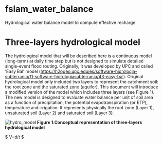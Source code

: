 # fslam_water_balance
Hydrological water balance model to compute effective recharge

# Three-layers hydrological model
The hydrological model that will be described here is a continuous model (long-term) at daily time step but is not designed to simulate detailed single-event flood routing. Originally, it was developed by UPC and called ‘Easy Bal’ model (https://h2ogeo.upc.edu/es/software-hidrologia-subterrania/11-software-hidrologiasubterrania/43-easy-bal). Original hydrological model only included two layers to represent the catchment soil: the root zone and the saturated zone (aquifer). This document will introduce a modified version of the model which includes three layers (see Figure 1). The new model is designed to evaluate water balance per unit of soil area as a function of precipitation, the potential evapotranspiration (or ETP), temperature and irrigation. It represents physically the root zone (Layer 1), unsaturated soil (Layer 2) and saturated soil (Layer 3). 

![hydro_model](https://user-images.githubusercontent.com/25410950/185788683-58c758c2-cb91-4a0e-8601-7899d7dad66e.PNG)
**Figure 1.Conceptual representation of three-layers hydrological model**

$ V=d/t $
